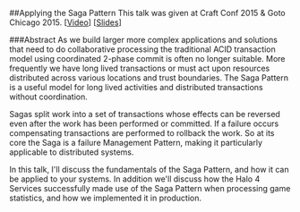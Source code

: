 ##Applying the Saga Pattern
This talk was given at Craft Conf 2015 & Goto Chicago 2015.  [[Video](https://www.youtube.com/watch?v=xDuwrtwYHu8&index=46&list=PLEx5khR4g7PKFs3Y-gWd8TX4Y_5yTyUTP)] [[Slides](https://speakerdeck.com/caitiem20/applying-the-saga-pattern)]

###Abstract
As we build larger more complex applications and solutions that need to do collaborative processing the traditional ACID transaction model using coordinated 2-phase commit is often no longer suitable. More frequently we have long lived transactions or must act upon resources distributed across various locations and trust boundaries. The Saga Pattern is a useful model for long lived activities and distributed transactions without coordination.

Sagas split work into a set of transactions whose effects can be reversed even after the work has been performed or committed. If a failure occurs compensating transactions are performed to rollback the work. So at its core the Saga is a failure Management Pattern, making it particularly applicable to distributed systems.

In this talk, I'll discuss the fundamentals of the Saga Pattern, and how it can be applied to your systems. In addition we'll discuss how the Halo 4 Services successfully made use of the Saga Pattern when processing game statistics, and how we implemented it in production.
